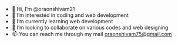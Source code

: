 - 👋 Hi, I’m @oraonshivam21
- 👀 I’m interested in coding and web development
- 🌱 I’m currently learning web development
- 💞️ I’m looking to collaborate on various codes and web designing
- 📫 You can reach me through my mail oraonshivam75@gmail.com

<!---
oraonshivam21/oraonshivam21 is a ✨ special ✨ repository because its `README.md` (this file) appears on your GitHub profile.
You can click the Preview link to take a look at your changes.
--->
